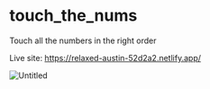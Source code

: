 # touch_the_nums
Touch all the numbers in the right order

Live site: https://relaxed-austin-52d2a2.netlify.app/

![Untitled](https://user-images.githubusercontent.com/78149229/125833309-ec0d7577-74d4-461f-a368-4fbc0963734e.png)
